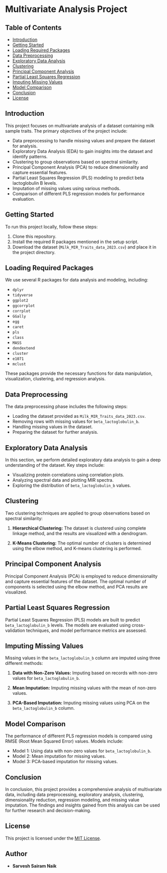 # Multivariate Analysis Project

## Table of Contents

- [Introduction](#introduction)
- [Getting Started](#getting-started)
- [Loading Required Packages](#loading-required-packages)
- [Data Preprocessing](#data-preprocessing)
- [Exploratory Data Analysis](#exploratory-data-analysis)
- [Clustering](#clustering)
- [Principal Component Analysis](#principal-component-analysis)
- [Partial Least Squares Regression](#partial-least-squares-regression)
- [Imputing Missing Values](#imputing-missing-values)
- [Model Comparison](#model-comparison)
- [Conclusion](#conclusion)
- [License](#license)

## Introduction

This project focuses on multivariate analysis of a dataset containing milk sample traits. The primary objectives of the project include:

- Data preprocessing to handle missing values and prepare the dataset for analysis.
- Exploratory Data Analysis (EDA) to gain insights into the dataset and identify patterns.
- Clustering to group observations based on spectral similarity.
- Principal Component Analysis (PCA) to reduce dimensionality and capture essential features.
- Partial Least Squares Regression (PLS) modeling to predict beta lactoglobulin B levels.
- Imputation of missing values using various methods.
- Comparison of different PLS regression models for performance evaluation.

## Getting Started

To run this project locally, follow these steps:

1. Clone this repository.
2. Install the required R packages mentioned in the setup script.
3. Download the dataset (`Milk_MIR_Traits_data_2023.csv`) and place it in the project directory.

## Loading Required Packages

We use several R packages for data analysis and modeling, including:

- `dplyr`
- `tidyverse`
- `ggplot2`
- `ggcorrplot`
- `corrplot`
- `GGally`
- `egg`
- `caret`
- `pls`
- `class`
- `MASS`
- `dendextend`
- `cluster`
- `e1071`
- `mclust`

These packages provide the necessary functions for data manipulation, visualization, clustering, and regression analysis.

## Data Preprocessing

The data preprocessing phase includes the following steps:

- Loading the dataset provided as `Milk_MIR_Traits_data_2023.csv`.
- Removing rows with missing values for `beta_lactoglobulin_b`.
- Handling missing values in the dataset.
- Preparing the dataset for further analysis.

## Exploratory Data Analysis

In this section, we perform detailed exploratory data analysis to gain a deep understanding of the dataset. Key steps include:

- Visualizing protein correlations using correlation plots.
- Analyzing spectral data and plotting MIR spectra.
- Exploring the distribution of `beta_lactoglobulin_b` values.

## Clustering

Two clustering techniques are applied to group observations based on spectral similarity:

1. **Hierarchical Clustering:** The dataset is clustered using complete linkage method, and the results are visualized with a dendrogram.

2. **K-Means Clustering:** The optimal number of clusters is determined using the elbow method, and K-means clustering is performed.

## Principal Component Analysis

Principal Component Analysis (PCA) is employed to reduce dimensionality and capture essential features of the dataset. The optimal number of components is selected using the elbow method, and PCA results are visualized.

## Partial Least Squares Regression

Partial Least Squares Regression (PLS) models are built to predict `beta_lactoglobulin_b` levels. The models are evaluated using cross-validation techniques, and model performance metrics are assessed.

## Imputing Missing Values

Missing values in the `beta_lactoglobulin_b` column are imputed using three different methods:

1. **Data with Non-Zero Values:** Imputing based on records with non-zero values for `beta_lactoglobulin_b`.

2. **Mean Imputation:** Imputing missing values with the mean of non-zero values.

3. **PCA-Based Imputation:** Imputing missing values using PCA on the `beta_lactoglobulin_b` column.

## Model Comparison

The performance of different PLS regression models is compared using RMSE (Root Mean Squared Error) values. Models include:

- Model 1: Using data with non-zero values for `beta_lactoglobulin_b`.
- Model 2: Mean imputation for missing values.
- Model 3: PCA-based imputation for missing values.

## Conclusion

In conclusion, this project provides a comprehensive analysis of multivariate data, including data preprocessing, exploratory analysis, clustering, dimensionality reduction, regression modeling, and missing value imputation. The findings and insights gained from this analysis can be used for further research and decision-making.


## License

This project is licensed under the [MIT License](LICENSE).


## Author 

- **Sarvesh Sairam Naik**

